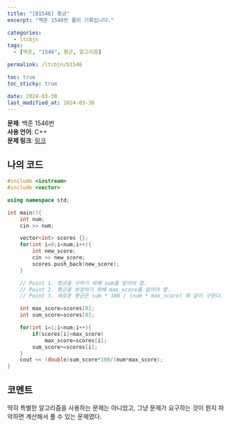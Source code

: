 ```yaml
---
title: "[B1546] 평균"
excerpt: "백준 1546번 풀이 기록입니다."

categories:
  - ltcbjn
tags:
  - [백준, "1546", 평균, 알고리즘]

permalink: /ltcbjn/b1546

toc: true
toc_sticky: true

date: 2024-03-30
last_modified_at: 2024-03-30
---
```

**문제**: 백준 1546번  
**사용 언어**: C++  
**문제 링크**: [링크](https://www.acmicpc.net/problem/1546)

## 나의 코드

```c++
#include <iostream>
#include <vector>

using namespace std;

int main(){
    int num;
    cin >> num;

    vector<int> scores {};
    for(int i=0;i<num;i++){
        int new_score;
        cin >> new_score;
        scores.push_back(new_score);
    }

    // Point 1. 평균을 구하기 위해 sum을 알아야 함.
    // Point 2. 평균을 보정하기 위해 max_score를 알아야 함.
    // Point 3. 새로운 평균은 sum * 100 / (num * max_score) 와 같이 구한다.

    int max_score=scores[0];
    int sum_score=scores[0];

    for(int i=1;i<num;i++){
        if(scores[i]>max_score)
            max_score=scores[i];
        sum_score+=scores[i];
    }
    cout << (double)sum_score*100/(num*max_score);
}
```

## 코멘트
딱히 특별한 알고리즘을 사용하는 문제는 아니었고, 그냥 문제가 요구하는 것이 뭔지 파악하면 계산해서 풀 수 있는 문제였다.